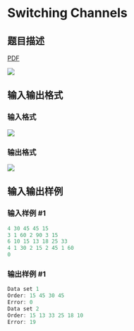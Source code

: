 # Switching Channels

## 题目描述

[problemUrl]: https://uva.onlinejudge.org/index.php?option=com_onlinejudge&Itemid=8&category=4&page=show_problem&problem=170

[PDF](https://uva.onlinejudge.org/external/2/p234.pdf)

![](https://cdn.luogu.com.cn/upload/vjudge_pic/UVA234/5b6f3d74b6dfda690be06f03db7272b7e7bb54ae.png)

## 输入输出格式

### 输入格式

![](https://cdn.luogu.com.cn/upload/vjudge_pic/UVA234/a1fb3aadde44a76ee8d6c854aabe33874d159426.png)

### 输出格式

![](https://cdn.luogu.com.cn/upload/vjudge_pic/UVA234/09886dab27f916347580fd899e68e41af092d0af.png)

## 输入输出样例

### 输入样例 #1

```cpp
4 30 45 45 15
3 1 60 2 90 3 15
6 10 15 13 18 25 33
4 1 30 2 15 2 45 1 60
0
```


### 输出样例 #1

```cpp
Data set 1
Order: 15 45 30 45
Error: 0
Data set 2
Order: 15 13 33 25 18 10
Error: 19
```


